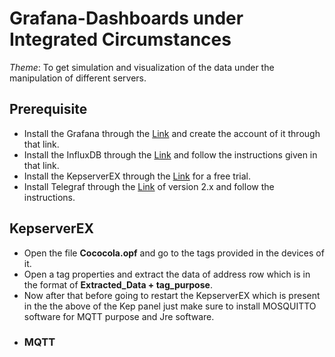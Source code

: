 # Grafana-Dashboards under Integrated Circumstances  
*Theme*: To get simulation and visualization of the data under the manipulation of different servers.  


## Prerequisite  
* Install the Grafana through the [Link](https://grafana.com/grafana/download?platform=windows) and create the account of it through that link.  
* Install the InfluxDB through the [Link](https://www.influxdata.com/downloads/) and follow the instructions given in that link.  
* Install the KepserverEX through the [Link](https://my.kepware.com/s/login/SelfRegister) for a free trial.  
* Install Telegraf through the [Link](https://www.influxdata.com/downloads/) of version 2.x and follow the instructions.

## KepserverEX  
* Open the file **Cococola.opf** and go to the tags provided in the devices of it.  
* Open a tag properties and extract the data of address row which is in the format of **Extracted_Data + tag_purpose**.
* Now after that before going to restart the KepserverEX which is present in the the above of the Kep panel just make sure to install MOSQUITTO software for MQTT purpose and Jre software.
* ### MQTT  
